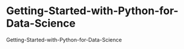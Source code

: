 Getting-Started-with-Python-for-Data-Science
============================================

Getting-Started-with-Python-for-Data-Science
